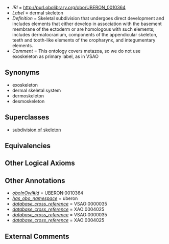  * *IRI* = http://purl.obolibrary.org/obo/UBERON_0010364
 * *Label* = dermal skeleton
 * *Definition* = Skeletal subdivision that undergoes direct development and includes elements that either develop in association with the basement membrane of the ectoderm or are homologous with such elements; includes dermatocranium, components of the appendicular skeleton, teeth and tooth-like elements of the oropharynx, and integumentary elements.
 * *Comment* = This ontology covers metazoa, so we do not use exoskeleton as primary label, as in VSAO

## Synonyms

 * exoskeleton
 * dermal skeletal system
 * dermoskeleton
 * desmoskeleton

## Superclasses

 * [subdivision of skeleton](../../UBERON/12/UBERON_0010912.md)

## Equivalencies


## Other Logical Axioms


## Other Annotations

 * *[oboInOwl#id](../../id/oboInOwl#id.md)* = UBERON:0010364
 * *[has_obo_namespace](../../ce/oboInOwl#hasOBONamespace.md)* = uberon
 * *[database_cross_reference](../../ef/oboInOwl#hasDbXref.md)* = VSAO:0000035
 * *[database_cross_reference](../../ef/oboInOwl#hasDbXref.md)* = XAO:0004025
 * *[database_cross_reference](../../ef/oboInOwl#hasDbXref.md)* = VSAO:0000035
 * *[database_cross_reference](../../ef/oboInOwl#hasDbXref.md)* = XAO:0004025

## External Comments

